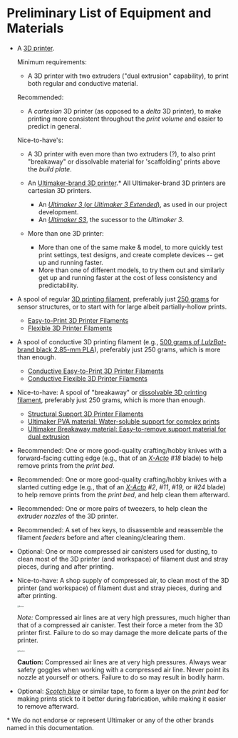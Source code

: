 # Preliminary List of Equipment and Materials
    
 -  A [3D printer](https://www.digikey.com/en/products/filter/3d-printers/943?s=N4IgTCBcDaIMwBMAEAHATgSwHYBcQF0BfIA).
    
    Minimum requirements:
    
     -  A 3D printer with two extruders ("dual extrusion" capability), to print both regular and conductive material.
    
    Recommended: 
    
     -  A *cartesian* 3D printer (as opposed to a *delta* 3D printer), to make printing more consistent throughout the *print volume* and easier to predict in general.
    
    Nice-to-have's:
    
     -  A 3D printer with even more than two extruders (?), to also print "breakaway" or dissolvable material for 'scaffolding' prints above the *build plate*.
        
     -  An [Ultimaker-brand 3D printer](https://ultimaker.com/3d-printers).* All Ultimaker-brand 3D printers are cartesian 3D printers.
        
         -  An [*Ultimaker 3* (or *Ultimaker 3 Extended*)](https://ultimaker.com/3d-printers/ultimaker-3), as used in our project development.
         -  An [*Ultimaker S3*](https://ultimaker.com/3d-printers/ultimaker-s3), the sucessor to the *Ultimaker 3*.
        
     -  More than one 3D printer:
        
         -  More than one of the same make & model, to more quickly test print settings, test designs, and create complete devices -- get up and running faster.
         -  More than one of different models, to try them out and similarly get up and running faster at the cost of less consistency and predictability.

 -  A spool of regular [3D printing filament](https://www.digikey.com/en/products/filter/3d-printing-filaments/944), preferably just [250 grams](https://www.digikey.com/en/products/filter/3d-printing-filaments/944?s=N4IgjCBcoExh0QGMoDMCGAbAzgUwDQgD2UA2iDAOxgAMNIAuoQA4AuUIAyqwE4CWAOwDmIAL7igA) for sensor structures, or to start with for large albeit partially-hollow prints.
    
     -  [Easy-to-Print 3D Printer Filaments ](https://www.mcmaster.com/3d-printer-filaments/easy-to-print-3d-printer-filaments-5/)
     -  [Flexible 3D Printer Filaments ](https://www.mcmaster.com/3d-printer-filaments/flexible-3d-printer-filaments-5/)
    
 -  A spool of conductive 3D printing filament (e.g., [500 grams of *LulzBot*-brand black 2.85-mm PLA](https://www.digikey.com/en/products/detail/lulzbot/RM-PL0100/8605417?s=N4IgjCBcoKxaBjKAzAhgGwM4FMA0IB7KAbRAGYyAmAdgE4AOEfCy%2BgBmpAF18AHAFyggAyvwBOASwB2AcxABffAFpK8EEkjiArnkIkQcLopBKyajdt1FIpMG27zHQA)), preferably just 250 grams, which is more than enough.
    
     -  [Conductive Easy-to-Print 3D Printer Filaments ](https://www.mcmaster.com/3d-printer-filaments/conductive-easy-to-print-3d-printer-filaments/)
     -  [Conductive Flexible 3D Printer Filaments](https://www.mcmaster.com/3d-printer-filaments/conductive-flexible-3d-printer-filaments/)
    
 -  Nice-to-have: A spool of "breakaway" or [dissolvable 3D printing filament](https://www.digikey.com/en/products/detail/polymaker/PM70810/13146566?s=N4IgjCBcoKxaBjKAzAhgGwM4FMA0IB7KAbRABYA2ADgGYB2CkAXXwAcAXKEAZXYCcAlgDsA5iAC%2B%2BALQAmeCCSR%2BAVzyESIOE0kgpNeYpVqikUmAAMzcdaA), preferably just 250 grams, which is more than enough.
    
     -  [Structural Support 3D Printer Filaments](https://www.mcmaster.com/3d-printer-filaments/structural-support-3d-printer-filaments/)
     -  [Ultimaker PVA material: Water-soluble support for complex prints](https://ultimaker.com/materials/pva)
     -  [Ultimaker Breakaway material: Easy-to-remove support material for dual extrusion](https://ultimaker.com/materials/breakaway)

 -  Recommended: One or more good-quality crafting/hobby knives with a forward-facing cutting edge (e.g., that of an [*X-Acto*](https://www.xacto.com/knives-blades.html) *#18* blade) to help remove prints from the *print bed*.
    
 -  Recommended: One or more good-quality crafting/hobby knives with a slanted cutting edge (e.g., that of an [*X-Acto*](https://www.xacto.com/knives-blades.html) *#2*, *#11*, *#19*, or *#24* blade) to help remove prints from the *print bed*, and help clean them afterward.

 -  Recommended: One or more pairs of tweezers, to help clean the *extruder nozzles* of the 3D printer.
    
 -  Recommended: A set of hex keys, to disassemble and reassemble the filament *feeders* before and after cleaning/clearing them.
    
 -  Optional: One or more compressed air canisters used for dusting, to clean most of the 3D printer (and workspace) of filament dust and stray pieces, during and after printing.
    
 -  Nice-to-have: A shop supply of compressed air, to clean most of the 3D printer (and workspace) of filament dust and stray pieces, during and after printing.
    
    <img src="https://upload.wikimedia.org/wikipedia/commons/f/fb/ANSI_Notice_Header_-_1998.svg" alt="Notice" style="zoom:25%;" />
    
    *Note:* Compressed air lines are at very high pressures, much higher than that of a compressed air canister. Test their force a meter from the 3D printer first. Failure to do so may damage the more delicate parts of the printer.
    
     <img src="https://upload.wikimedia.org/wikipedia/commons/6/61/ANSI_Caution_Header_-_1998.svg" alt="Caution" style="zoom:25%;" />
    
    **Caution:** Compressed air lines are at very high pressures. Always wear safety goggles when working with a compressed air line. Never point its nozzle at yourself or others. Failure to do so may result in bodily harm.
    
 -  Optional: [*Scotch blue*](https://www.scotchblue.com/3M/en_US/scotchblue/) or similar tape, to form a layer on the *print bed* for making prints stick to it better during fabrication, while making it easier to remove afterward.

\* We do not endorse or represent Ultimaker or any of the other brands named in this documentation.
